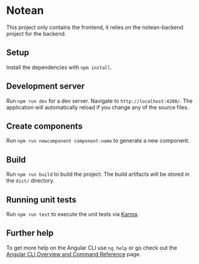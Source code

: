 # Notean

This project only contains the frontend, it relies on the notean-backend project for the backend.

## Setup

Install the dependencies with `npm install`.

## Development server

Run `npm run dev` for a dev server. Navigate to `http://localhost:4200/`. The application will automatically reload if you change any of the source files.

## Create components

Run `npm run newcomponent component-name` to generate a new component.

## Build

Run `npm run build` to build the project. The build artifacts will be stored in the `dist/` directory.

## Running unit tests

Run `npm run test` to execute the unit tests via [Karma](https://karma-runner.github.io).

## Further help

To get more help on the Angular CLI use `ng help` or go check out the [Angular CLI Overview and Command Reference](https://angular.dev/tools/cli) page.
